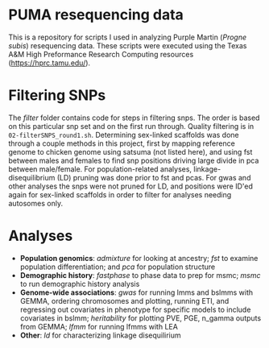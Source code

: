 # PUMA resequencing data
This is a repository for scripts I used in analyzing Purple Martin (*Progne subis*) resequencing data.
These scripts were executed using the Texas A&M High Preformance Research Computing resources (https://hprc.tamu.edu/).
<br/>
# Filtering SNPs
The _filter_ folder contains code for steps in filtering snps. The order is based on this particular snp set and on the first run through. Quality filtering is in `02-filterSNPS_round1.sh`. Determining sex-linked scaffolds was done through a couple methods in this project, first by mapping reference genome to chicken genome using satsuma (not listed here), and using fst between males and females to find snp positions driving large divide in pca between male/female. For population-related analyses, linkage-disequilibrium (LD) pruning was done prior to fst and pcas. For gwas and other analyses the snps were not pruned for LD, and positions were ID'ed again for sex-linked scaffolds in order to filter for analyses needing autosomes only. 
<br/>
# Analyses

* **Population genomics**: _admixture_ for looking at ancestry; _fst_ to examine population differentiation; and _pca_ for population structure
* **Demographic history**: _fastphase_ to phase data to prep for msmc; _msmc_ to run demographic history analysis
* **Genome-wide associations**: _gwas_ for running lmms and bslmms with GEMMA, ordering chromosomes and plotting, running ETI, and regressing out covariates in phenotype for specific models to include covariates in bslmm; _heritability_ for plotting PVE, PGE, n_gamma outputs from GEMMA; _lfmm_ for running lfmms with LEA 
* **Other**: _ld_ for characterizing linkage disequilirium
